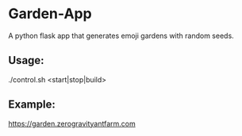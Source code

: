 # Garden-App
A python flask app that generates emoji gardens with random seeds.

## Usage:

./control.sh <start|stop|build>

## Example:
https://garden.zerogravityantfarm.com
